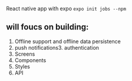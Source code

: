 React  native app with expo
`expo init jobs --npm`

## will foucs on building:
1. Offline support and offline data persistence
2. push notifications3. authentication
3. Screens
4. Components
5. Styles
6. API

